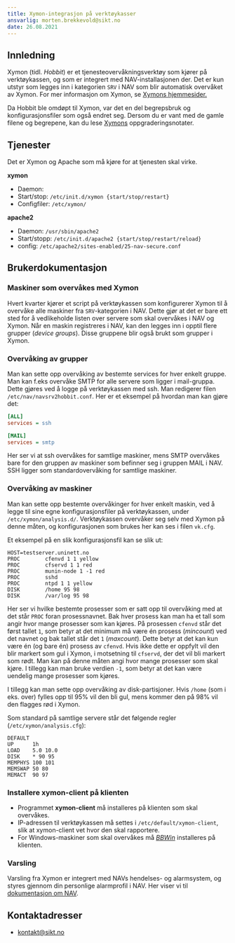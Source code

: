 ```yaml
---
title: Xymon-integrasjon på verktøykasser
ansvarlig: morten.brekkevold@sikt.no
date: 26.08.2021
---
```


## Innledning

Xymon (tidl. *Hobbit*) er et tjenesteovervåkningsverktøy som kjører på
verktøykassen, og som er integrert med NAV-installasjonen der. Det er
kun utstyr som legges inn i kategorien `SRV` i NAV som blir automatisk
overvåket av Xymon. For mer informasjon om Xymon, se [Xymons
hjemmesider.](https://xymon.sourceforge.io/)

Da Hobbit ble omdøpt til Xymon, var det en del begrepsbruk og
konfigurasjonsfiler som også endret seg. Dersom du er vant med de gamle
filene og begrepene, kan du lese
[Xymons](https://xymon.com/help/upgrade-to-430.txt)
oppgraderingsnotater.

## Tjenester

Det er Xymon og Apache som må kjøre for at tjenesten skal virke.

**xymon**

-   Daemon:
-   Start/stop: `/etc/init.d/xymon {start/stop/restart}`
-   Configfiler: `/etc/xymon/`

**apache2**

-   Daemon: `/usr/sbin/apache2`
-   Start/stopp: `/etc/init.d/apache2 {start/stop/restart/reload}`
-   config: `/etc/apache2/sites-enabled/25-nav-secure.conf`

## Brukerdokumentasjon

### Maskiner som overvåkes med Xymon

Hvert kvarter kjører et script på verktøykassen som konfigurerer Xymon
til å overvåke alle maskiner fra `SRV`-kategorien i NAV. Dette gjør at
det er bare ett sted for å vedlikeholde listen over servere som skal
overvåkes i NAV og Xymon. Når en maskin registreres i NAV, kan den
legges inn i opptil flere grupper (*device groups*). Disse gruppene blir
også brukt som grupper i Xymon.

### Overvåking av grupper

Man kan sette opp overvåking av bestemte services for hver enkelt
gruppe. Man kan f.eks overvåke SMTP for alle servere som ligger i
mail-gruppa. Dette gjøres ved å logge på verktøykassen med ssh. Man
redigerer filen `/etc/nav/navsrv2hobbit.conf`. Her er et eksempel på
hvordan man kan gjøre det:

```ini
[ALL]
services = ssh

[MAIL]
services = smtp
```

Her ser vi at ssh overvåkes for samtlige maskiner, mens SMTP overvåkes
bare for den gruppen av maskiner som befinner seg i gruppen MAIL i NAV.
SSH ligger som standardovervåking for samtlige maskiner.

### Overvåking av maskiner

Man kan sette opp bestemte overvåkinger for hver enkelt maskin, ved å
legge til sine egne konfigurasjonsfiler på verktøykassen, under
`/etc/xymon/analysis.d/`. Verktøykassen overvåker seg selv med Xymon på
denne måten, og konfigurasjonen som brukes her kan ses i filen `vk.cfg`.

Et eksempel på en slik konfigurasjonsfil kan se slik ut:

    HOST=testserver.uninett.no
    PROC        cfenvd 1 1 yellow
    PROC        cfservd 1 1 red
    PROC        munin-node 1 -1 red
    PROC        sshd
    PROC        ntpd 1 1 yellow
    DISK        /home 95 98
    DISK        /var/log 95 98

Her ser vi hvilke bestemte prosesser som er satt opp til overvåking med
at det står `PROC` foran prosessnavnet. Bak hver prosess kan man ha et
tall som angir hvor mange prosesser som kan kjøres. På prosessen
`cfenvd` står det først tallet `1`, som betyr at det minimum må være én
prosess (*mincount*) ved det navnet og bak tallet står det `1`
(*maxcount*). Dette betyr at det kan kun være én (og bare én) prosess av
`cfenvd`. Hvis ikke dette er oppfylt vil den blir markert som gul i
Xymon, i motsetning til `cfservd`, der det vil bli markert som rødt. Man
kan på denne måten angi hvor mange prosesser som skal kjøre. I tillegg
kan man bruke verdien `-1`, som betyr at det kan være uendelig mange
prosesser som kjøres.

I tillegg kan man sette opp overvåking av disk-partisjoner. Hvis `/home`
(som i eks. over) fylles opp til 95% vil den bli gul, mens kommer den på
98% vil den flagges rød i Xymon.

Som standard på samtlige servere står det følgende regler
(`/etc/xymon/analysis.cfg`):

    DEFAULT
    UP      1h
    LOAD    5.0 10.0
    DISK    * 90 95
    MEMPHYS 100 101
    MEMSWAP 50 80
    MEMACT  90 97

### Installere xymon-client på klienten

-   Programmet **xymon-client** må installeres på klienten som skal
    overvåkes.
-   IP-adressen til verktøykassen må settes i
    `/etc/default/xymon-client`, slik at xymon-client vet hvor den skal
    rapportere.
-   For Windows-maskiner som skal overvåkes må
    *[BBWin](http://bbwin.sourceforge.net/)* installeres på klienten.

### Varsling

Varsling fra Xymon er integrert med NAVs hendelses- og alarmsystem, og
styres gjennom din personlige alarmprofil i NAV. Her viser vi til
[dokumentasjon om NAV](https://nav.readthedocs.io/ "Gå til NAVs
dokumentasjon").

## Kontaktadresser

-   <kontakt@sikt.no>
